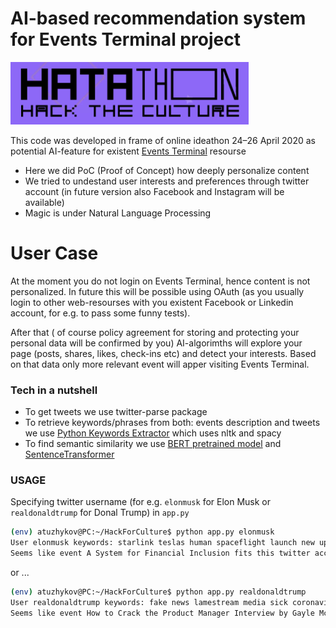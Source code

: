 
# AI-based recommendation system for Events Terminal project

[![Getting Started](misc/hack.png)](https://hatathon.houseofeurope.org.ua/)

This code was developed in frame of online ideathon 24–26 April 2020 as potential AI-feature for existent [Events Terminal](https://eventsterminal.com/) resourse

  - Here we did PoC (Proof of Concept) how deeply personalize content
  - We tried to undestand user interests and preferences through twitter account (in future version also Facebook and Instagram will be available)
  - Magic is under Natural Language Processing


# User Case

At the moment you do not login on Events Terminal, hence content is not personalized.
In future this will be possible using OAuth (as you usually login to other web-resourses with you existent Facebook or Linkedin account, for e.g. to pass some funny tests).

After that ( of course policy agreement for storing and protecting your personal data  will be confirmed by you) AI-algorimths will explore your page (posts, shares, likes, check-ins etc) and detect your interests. Based on that data only more relevant event will apper visiting Events Terminal.

### Tech in a nutshell


  - To get tweets we use twitter-parse package
  - To retrieve keywords/phrases from both: events description and tweets we use [Python Keywords Extractor](https://github.com/boudinfl/pke) which uses nltk and spacy
  - To find semantic similarity we use [BERT pretrained model](https://github.com/google-research/bert) and [SentenceTransformer](https://github.com/UKPLab/sentence-transformers) 

### USAGE
Specifying twitter username (for e.g. `elonmusk` for Elon Musk or `realdonaldtrump` for Donal Trump) in `app.py`


```sh
(env) atuzhykov@PC:~/HackForCulture$ python app.py elonmusk
User elonmusk keywords: starlink teslas human spaceflight launch new update former ceo dogecoin meme necromancer
Seems like event A System for Financial Inclusion fits this twitter account. Please visit https://eventsterminal.com/event/a-system-for-financial-inclusion
```

or ...

```sh
(env) atuzhykov@PC:~/HackForCulture$ python app.py realdonaldtrump
User realdonaldtrump keywords: fake news lamestream media sick coronavirus cdc ventilators hoax united states america 45th president
Seems like event How to Crack the Product Manager Interview by Gayle McDowell fits this twitter account. Please visit https://eventsterminal.com/event/how-to-crack-the-product-manager-interview-by-gayle-mcdowell


```
